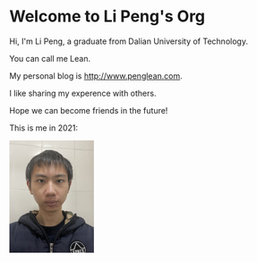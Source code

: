 # Welcome to Li Peng's Org

Hi, I'm Li Peng, a graduate from Dalian University of Technology.

You can call me Lean. 

My personal blog is http://www.penglean.com. 

I like sharing my experence with others.

Hope we can become friends in the future!

This is me in 2021:

<img src="assets/me-now-2021.JPG" alt="me-now-2021" width="30%" />
